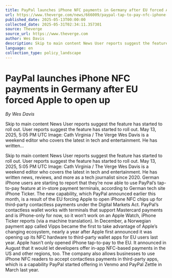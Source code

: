 ```yaml
---
title: PayPal launches iPhone NFC payments in Germany after EU forced Apple to open up
url: https://www.theverge.com/news/666009/paypal-tap-to-pay-nfc-iphone-eu-dma
published_date: 2025-05-13T00:00:00
collected_date: 2025-05-31T02:34:11.357301
source: Theverge
source_url: https://www.theverge.com
author: Wes Davis
description: Skip to main content News User reports suggest the feature has started to roll out. User reports suggest the feature has started to roll out. May 13, 2025, 5:05 PM UTC Image: Cath Virginia / The Verge Wes Davis is a weekend editor who covers the latest in tech and entertainment. He has written...
language: en
collection_type: policy_landscape
---
```


# PayPal launches iPhone NFC payments in Germany after EU forced Apple to open up

*By Wes Davis*

Skip to main content News User reports suggest the feature has started to roll out. User reports suggest the feature has started to roll out. May 13, 2025, 5:05 PM UTC Image: Cath Virginia / The Verge Wes Davis is a weekend editor who covers the latest in tech and entertainment. He has written...

Skip to main content News User reports suggest the feature has started to roll out. User reports suggest the feature has started to roll out. May 13, 2025, 5:05 PM UTC Image: Cath Virginia / The Verge Wes Davis is a weekend editor who covers the latest in tech and entertainment. He has written news, reviews, and more as a tech journalist since 2020. German iPhone users are starting to report that they’re now able to use PayPal’s tap-to-pay feature at in-store payment terminals, according to German tech site iPhone Ticker. The new capability, which PayPal announced earlier this month, is a result of the EU forcing Apple to open iPhone NFC chips up for third-party contactless payments under the Digital Markets Act. PayPal’s contactless wallet works with terminals that support Mastercard payments and is iPhone-only for now, so it won’t work on an Apple Watch, iPhone Ticker reports (via a machine translation). In December, a Norwegian payment app called Vipps became the first to take advantage of Apple’s changing ecosystem, nearly a year after Apple first announced it was opening up its NFC hardware to third-party wallet apps for EU users last year. Apple hasn’t only opened iPhone tap-to-pay to the EU. It announced in August that it would let developers offer in-app NFC-based payments in the US and other regions, too. The company also allows businesses to use iPhone NFC readers to accept contactless payments in third-party apps, which is a capability PayPal started offering in Venmo and PayPal Zettle in March last year.
